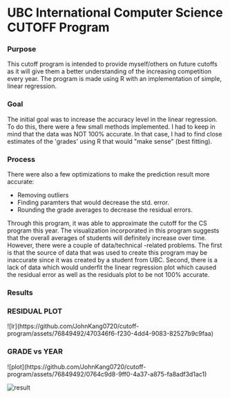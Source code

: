 # UBC International Computer Science CUTOFF Program

<h3>Purpose</h3>

This cutoff program is intended to provide myself/others on future cutoffs as it will give them a better understanding of the increasing competition every year.
The program is made using R with an implementation of simple, linear regression. 

<h3> Goal </h3>
The initial goal was to increase the accuracy level in the linear regression. To do this, there were a few small methods implemented. I had to keep in mind that the data was NOT 100% accurate. In that case, I had to find close estimates of the 'grades' using R that would "make sense" (best fitting).

<h3>Process</h3>

There were also a few optimizations to make the prediction result more accurate: 
- Removing outliers 
- Finding paramters that would decrease the std. error.
- Rounding the grade averages to decrease the residual errors.

Through this program, it was able to approximate the cutoff for the CS program this year. The visualization incorporated in this program suggests that the overall averages of students will definitely increase over time.
However, there were a couple of data/technical -related problems. The first is that the source of data that was used to create this program may be inaccurate since it was created by a student from UBC. 
Second, there is a lack of data which would underfit the linear regression plot which caused the residual error as well as the residuals plot to be not 100% accurate.

<h3>Results</h3>

<h3> RESIDUAL PLOT </h3>
![lr](https://github.com/JohnKang0720/cutoff-program/assets/76849492/470346f6-f230-4dd4-9083-82527b9c9faa)

<h3> GRADE vs YEAR </h3>
![plot](https://github.com/JohnKang0720/cutoff-program/assets/76849492/0764c9d8-9ff0-4a37-a875-fa8adf3d1ac1)

![result](https://github.com/JohnKang0720/cutoff-program/assets/76849492/3763fc41-95e1-44f8-b8fd-ab968d8c65eb)
